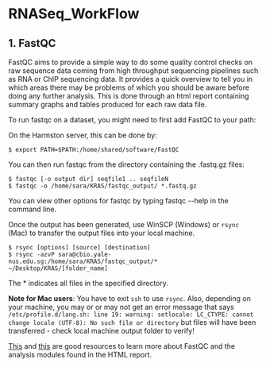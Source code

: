 # RNASeq_WorkFlow

## 1. FastQC 

FastQC aims to provide a simple way to do some quality control checks on raw sequence data coming from high throughput sequencing pipelines such as RNA or ChIP sequencing data. It provides a quick overview to tell you in which areas there may be problems of which you should be aware before doing any further analysis. This is done through an html report containing summary graphs and tables produced for each raw data file. 

To run fastqc on a dataset, you might need to first add FastQC to your path: 

On the Harmston server, this can be done by: 
```
$ export PATH=$PATH:/home/shared/software/FastQC 
```
You can then run fastqc from the directory containing the .fastq.gz files:
```
$ fastqc [-o output dir] seqfile1 .. seqfileN
$ fastqc -o /home/sara/KRAS/fastqc_output/ *.fastq.gz
```
You can view other options for fastqc by typing fastqc --help in the command line. 

Once the output has been generated, use WinSCP (Windows) or ```rsync``` (Mac) to transfer the output files into your local machine. 

```
$ rsync [options] [source] [destination]
$ rsync -azvP sara@cbio.yale-nus.edu.sg:/home/sara/KRAS/fastqc_output/* ~/Desktop/KRAS/[folder_name]
```
The * indicates all files in the specified directory. 

**Note for Mac users**: You have to exit ```ssh``` to use ```rsync```. Also, depending on your machine, you may or or may not get an error message that says ```/etc/profile.d/lang.sh: line 19: warning: setlocale: LC_CTYPE: cannot change locale (UTF-8): No such file or directory``` but files will have been transferred - check local machine output folder to verify! 

[This](https://www.bioinformatics.babraham.ac.uk/projects/fastqc/) and [this](https://www.bioinformatics.babraham.ac.uk/projects/fastqc/Help/) are good resources to learn more about FastQC and the analysis modules found in the HTML report. 
